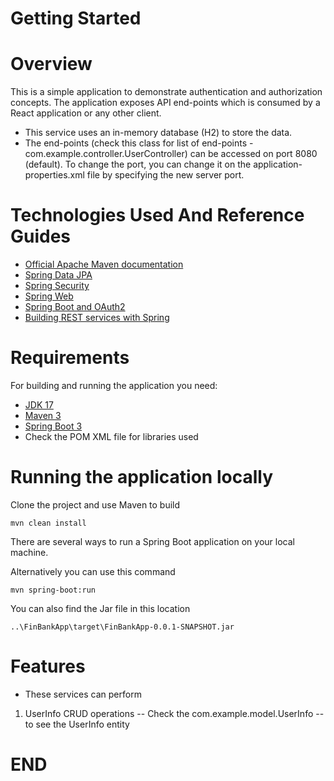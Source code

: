 # Getting Started

# Overview
This is a simple application to demonstrate authentication and authorization concepts. The application exposes API end-points which is consumed by a React application or any other client. 
- This service uses an in-memory database (H2) to store the data. 
- The end-points (check this class for list of end-points - com.example.controller.UserController) can be accessed on port 8080 (default). To change the port, you can change it on the application-properties.xml file by specifying the new server port.  

# Technologies Used And Reference Guides
* [Official Apache Maven documentation](https://maven.apache.org/guides/index.html)
* [Spring Data JPA](https://docs.spring.io/spring-boot/docs/3.1.6/reference/htmlsingle/index.html#data.sql.jpa-and-spring-data)
* [Spring Security](https://docs.spring.io/spring-boot/docs/3.1.6/reference/htmlsingle/index.html#web.security)
* [Spring Web](https://docs.spring.io/spring-boot/docs/3.1.6/reference/htmlsingle/index.html#web)
* [Spring Boot and OAuth2](https://spring.io/guides/tutorials/spring-boot-oauth2/)
* [Building REST services with Spring](https://spring.io/guides/tutorials/rest/)

# Requirements
For building and running the application you need:

- [JDK 17](https://www.oracle.com/java/technologies/downloads/)
- [Maven 3](https://maven.apache.org)
- [Spring Boot 3](https://start.spring.io/)
- Check the POM XML file for libraries used

# Running the application locally
Clone the project and use Maven to build 

```shell
mvn clean install
```

There are several ways to run a Spring Boot application on your local machine. 

Alternatively you can use this command

```shell
mvn spring-boot:run
```

You can also find the Jar file in this location

```console
..\FinBankApp\target\FinBankApp-0.0.1-SNAPSHOT.jar
```

# Features
- These services can perform
1. UserInfo CRUD operations -- Check the com.example.model.UserInfo -- to see the UserInfo entity

# END


